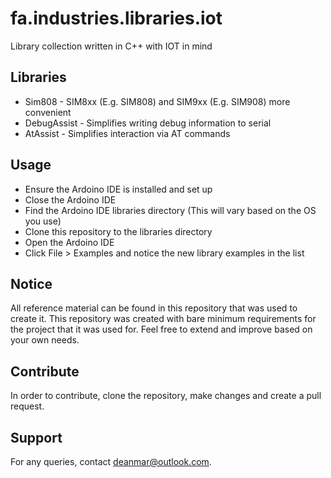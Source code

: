 # fa.industries.libraries.iot
Library collection written in C++ with IOT in mind

## Libraries
* Sim808 - SIM8xx (E.g. SIM808) and SIM9xx (E.g. SIM908) more convenient
* DebugAssist - Simplifies writing debug information to serial
* AtAssist - Simplifies interaction via AT commands

## Usage
* Ensure the Ardoino IDE is installed and set up
* Close the Ardoino IDE
* Find the Ardoino IDE libraries directory (This will vary based on the OS you use)
* Clone this repository to the libraries directory
* Open the Ardoino IDE
* Click File > Examples and notice the new library examples in the list

## Notice
All reference material can be found in this repository that was used to create it. This repository was created with bare minimum requirements for the project that it was used for. Feel free to extend and improve based on your own needs.

## Contribute
In order to contribute, clone the repository, make changes and create a pull request.

## Support
For any queries, contact deanmar@outlook.com.

